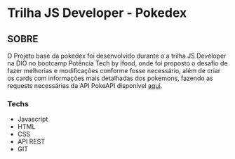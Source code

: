 # Trilha JS Developer - Pokedex

## SOBRE

O Projeto base da pokedex foi desenvolvido durante o a trilha JS Developer na DIO  no bootcamp Potência Tech by Ifood, onde foi proposto o desafio de fazer melhorias e modificações conforme fosse necessário, além de criar os cards com informações mais detalhadas dos pokemons, fazendo as requests necessárias da API PokeAPI disponível [aqui](https://pokeapi.co/).


### Techs 

* Javascript
* HTML
* CSS
* API REST
* GIT
